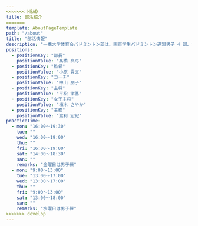 ```yaml
---
<<<<<<< HEAD
title: 部活紹介
=======
template: AboutPageTemplate
path: "/about"
title: "部活情報"
description: "一橋大学体育会バドミントン部は、関東学生バドミントン連盟男子 4 部、女子 5 部に所属し、リーグでの昇格を目指して週 3 ～ 5 日練習に取り組んでいます。"
positions:
  - positionKey: "部長"
    positionValue: "髙橋 真弓"
  - positionKey: "監督"
    positionValue: "小原 貴文"
  - positionKey: "コーチ"
    positionValue: "中山 朋子"
  - positionKey: "主将"
    positionValue: "平松 孝基"
  - positionKey: "女子主将"
    positionValue: "植木 さやか"
  - positionKey: "主務"
    positionValue: "渡利 宏紀"
practiceTime:
  - mon: "16:00～19:30"
    tue: ""
    wed: "16:00～19:00"
    thu: ""
    fri: "16:00～19:00"
    sat: "14:00～18:30"
    san: ""
    remarks: "金曜日は男子練"
  - mon: "9:00～13:00"
    tue: "13:00～17:00"
    wed: "13:00～17:00"
    thu: ""
    fri: "9:00～13:00"
    sat: "13:00～18:00"
    san: ""
    remarks: "水曜日は男子練"
>>>>>>> develop
---
```

